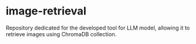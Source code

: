 # image-retrieval
Repository dedicated for the developed tool for LLM model, allowing it to retrieve images using ChromaDB collection.
